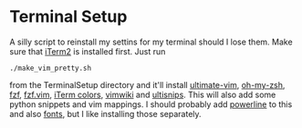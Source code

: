 # Terminal Setup

A silly script to reinstall my settins for my terminal should I lose them. 
Make sure that [iTerm2](https://www.iterm2.com/) is installed first.
Just run 
```
./make_vim_pretty.sh
```
from the TerminalSetup directory and it'll install
[ultimate-vim](https://github.com/amix/vimrc), 
[oh-my-zsh](https://github.com/robbyrussell/oh-my-zsh), 
[fzf](https://github.com/junegunn/fzf),
[fzf.vim](https://github.com/junegunn/fzf.vim),
[iTerm colors](https://github.com/mbadolato/iTerm2-Color-Schemes),
[vimwiki](https://github.com/vimwiki/vimwiki) and
[ultisnips](https://github.com/SirVer/ultisnips). This will also add
some python snippets and vim mappings. I should probably add
[powerline](https://github.com/powerline/powerline) to this and also
[fonts](https://github.com/powerline/fonts), but I like installing those
separately.

